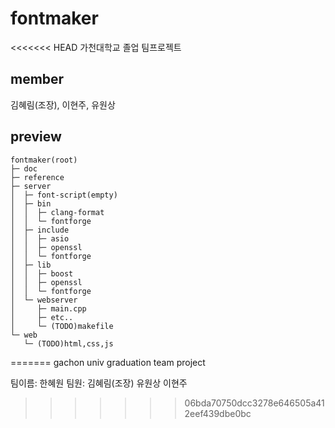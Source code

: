 # fontmaker
<<<<<<< HEAD
가천대학교 졸업 팀프로젝트

## member
김혜림(조장), 이현주, 유원상

## preview
```
fontmaker(root)
├─ doc
├─ reference
├─ server
│  ├─ font-script(empty)
│  ├─ bin
│  │  ├─ clang-format
│  │  └─ fontforge
│  ├─ include
│  │  ├─ asio
│  │  ├─ openssl
│  │  └─ fontforge
│  ├─ lib
│  │  ├─ boost
│  │  ├─ openssl
│  │  └─ fontforge
│  └─ webserver
│     ├─ main.cpp
│     ├─ etc..
│     └─ (TODO)makefile
└─ web
   └─ (TODO)html,css,js
```
=======
gachon univ graduation team project

팀이름: 한혜원
팀원: 김혜림(조장) 유원상 이현주
>>>>>>> 06bda70750dcc3278e646505a412eef439dbe0bc

